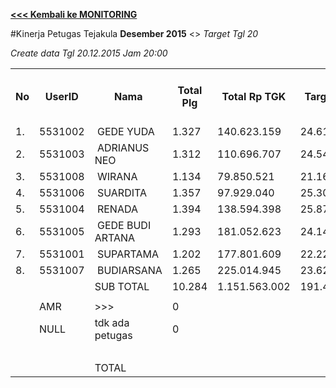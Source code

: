 **[<<< Kembali ke MONITORING](https://github.com/suriawan/Area-Bali-Utara/blob/master/TUSBUNG.md)**

#Kinerja Petugas Tejakula
**Desember 2015** <> _Target Tgl 20_



_Create data Tgl 20.12.2015 Jam 20:00_

<table><tbody><tr><th>No</th><th>UserID</th><th>Nama</th><th>Total Plg</th><th>Total Rp TGK</th><th>Target TGK</th><th>Realisasi Saldo TGK (Blm Lunas)</th><th>% Pencapaian Thd Target TGK</th><th>BOBOT SLA</th><th>PK 2 Bln - Blm Lunas</th><th>PK 3 Bln - Blm Lunas</th><th>PK 4 Bln - Blm Lunas</th></tr><tr><td>1.</td><td>5531002</td><td>&nbsp;GEDE YUDA</td><td>1.327</td><td>140.623.159</td><td>24.611.804</td><td>5.134.531</td><td>179%</td><td>14,00%</td><td>0</td><td>0</td><td>0</td></tr><tr><td>2.</td><td>5531003</td><td>&nbsp;ADRIANUS NEO</td><td>1.312</td><td>110.696.707</td><td>24.540.513</td><td>11.239.552</td><td>154%</td><td>14,00%</td><td>0</td><td>0</td><td>0</td></tr><tr><td>3.</td><td>5531008</td><td>&nbsp;WIRANA</td><td>1.134</td><td>79.850.521</td><td>21.162.754</td><td>15.827.860</td><td>125%</td><td>14,00%</td><td>0</td><td>0</td><td>0</td></tr><tr><td>4.</td><td>5531006</td><td>&nbsp;SUARDITA</td><td>1.357</td><td>97.929.040</td><td>25.301.164</td><td>21.227.752</td><td>116%</td><td>14,00%</td><td>0</td><td>0</td><td>0</td></tr><tr><td>5.</td><td>5531004</td><td>&nbsp;RENADA</td><td>1.394</td><td>138.594.398</td><td>25.873.847</td><td>22.175.665</td><td>114%</td><td>14,00%</td><td>0</td><td>0</td><td>0</td></tr><tr><td>6.</td><td>5531005</td><td>&nbsp;GEDE BUDI ARTANA</td><td>1.293</td><td>181.052.623</td><td>24.143.049</td><td>22.864.770</td><td>105%</td><td>14,00%</td><td>0</td><td>0</td><td>0</td></tr><tr><td>7.</td><td>5531001</td><td>&nbsp;SUPARTAMA</td><td>1.202</td><td>177.801.609</td><td>22.227.686</td><td>28.466.562</td><td>72%</td><td>5,00%</td><td>0</td><td>0</td><td>0</td></tr><tr><td>8.</td><td>5531007</td><td>&nbsp;BUDIARSANA</td><td>1.265</td><td>225.014.945</td><td>23.629.211</td><td>34.821.977</td><td>53%</td><td>5,00%</td><td>0</td><td>0</td><td>0</td></tr><tr><td> </td><td> </td><td>SUB TOTAL</td><td>10.284</td><td>1.151.563.002</td><td>191.490.028</td><td>161.758.669</td><td>116%</td><td>14,00%</td><td>0</td><td>0</td><td>0</td></tr><tr><td> </td><td> </td><td> </td><td> </td><td> </td><td> </td><td> </td><td> </td><td> </td><td> </td><td> </td><td> </td></tr><tr><td> </td><td>AMR</td><td>&gt;&gt;&gt;</td><td>0</td><td> </td><td> </td><td> - </td><td> </td><td> </td><td>0</td><td>0</td><td>0</td></tr><tr><td> </td><td>NULL</td><td>tdk ada petugas</td><td>0</td><td> </td><td> </td><td> - </td><td> </td><td> </td><td>0</td><td>0</td><td> </td></tr><tr><td> </td><td> </td><td> </td><td> </td><td> </td><td> </td><td> - </td><td> </td><td> </td><td> </td><td> </td><td> </td></tr><tr><td> </td><td> </td><td>TOTAL</td><td> </td><td> </td><td> </td><td> 161.758.669 </td><td> </td><td> </td><td> </td><td> </td><td> </td></tr></tbody></table>
